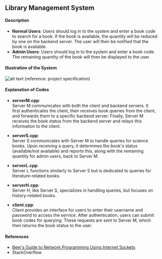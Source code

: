 ## Library Management System
#### Description
- **Normal Users**: Users should log in to the system and enter a book code to search for a book. If the book is available, the quantity will be reduced by one on the backend server. The user will then be notified that the book is available.
- **Admin Users**: Users should log in to the system and enter a book code. The remaining quantity of the book will then be displayed to the user.

#### Illustration of the System
![alt text](image.png)
(reference: project specification)

#### Explanation of Codes
* **serverM.cpp**: <br/> Server M communicates with both the client and backend servers. It first authenticates the client, then receives book queries from the client, and forwards them to a specific backend server. Finally, Server M receives the book status from the backend server and relays this information to the client.
  
* **serverS.cpp**: <br/> Server S communicates with Server M to handle queries for science books. Upon receiving a query, it determines the book's status (available/not available) and reports this, along with the remaining quantity for admin users, back to Server M.

* **serverL.cpp**: <br/> Server L functions similarly to Server S but is dedicated to queries for literature-related books.
  
* **serverH.cpp**: <br/> Server H, like Server S, specializes in handling queries, but focuses on history-related books.

* **client.cpp**: <br/> Client provides an interface for users to enter their username and password to access the service. After authentication, users can submit book codes for querying. These requests are sent to Server M, which then returns the book status to the user.

#### References
- [Beej's Guide to Network Programming Using Internet Sockets](https://www.beej.us/guide/bgnet/)
- StackOverflow